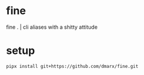# fine
fine . | cli aliases with a shitty attitude

# setup

`pipx install git+https://github.com/dmarx/fine.git`
